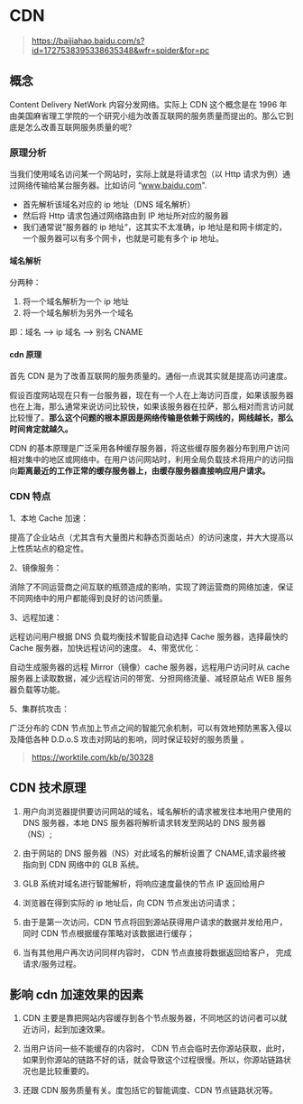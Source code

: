 # CDN

> <https://baijiahao.baidu.com/s?id=1727538395338635348&wfr=spider&for=pc>

## 概念

Content Delivery NetWork 内容分发网络。实际上 CDN 这个概念是在 1996 年由美国麻省理工学院的一个研究小组为改善互联网的服务质量而提出的。那么它到底是怎么改善互联网服务质量的呢?

### 原理分析

当我们使用域名访问某一个网站时，实际上就是将请求包（以 Http 请求为例）通过网络传输给某台服务器。比如访问 “www.baidu.com".

- 首先解析该域名对应的 ip 地址（DNS 域名解析）
- 然后将 Http 请求包通过网络路由到 IP 地址所对应的服务器
- 我们通常说”服务器的 ip 地址“，这其实不太准确，ip 地址是和网卡绑定的，一个服务器可以有多个网卡，也就是可能有多个 ip 地址。

#### 域名解析

分两种：

1. 将一个域名解析为一个 ip 地址
2. 将一个域名解析为另外一个域名

即：域名 --> ip
域名 --> 别名 CNAME

#### cdn 原理

首先 CDN 是为了改善互联网的服务质量的。通俗一点说其实就是提高访问速度。

假设百度网站现在只有一台服务器，现在有一个人在上海访问百度，如果该服务器也在上海，那么通常来说访问比较快，如果该服务器在拉萨，那么相对而言访问就比较慢了。**那么这个问题的根本原因是网络传输是依赖于网线的，网线越长，那么时间肯定就越久。**

CDN 的基本原理是广泛采用各种缓存服务器，将这些缓存服务器分布到用户访问相对集中的地区或网络中。在用户访问网站时，利用全局负载技术将用户的访问指向**距离最近的工作正常的缓存服务器上，由缓存服务器直接响应用户请求。**

### CDN 特点

1、本地 Cache 加速：

提高了企业站点（尤其含有大量图片和静态页面站点）的访问速度，并大大提高以上性质站点的稳定性。

2、镜像服务：

消除了不同运营商之间互联的瓶颈造成的影响，实现了跨运营商的网络加速，保证不同网络中的用户都能得到良好的访问质量。

3、远程加速：

远程访问用户根据 DNS 负载均衡技术智能自动选择 Cache 服务器，选择最快的 Cache 服务器，加快远程访问的速度。
4、带宽优化：

自动生成服务器的远程 Mirror（镜像）cache 服务器，远程用户访问时从 cache 服务器上读取数据，减少远程访问的带宽、分担网络流量、减轻原站点 WEB 服务器负载等功能。

5、集群抗攻击：

广泛分布的 CDN 节点加上节点之间的智能冗余机制，可以有效地预防黑客入侵以及降低各种 D.D.o.S 攻击对网站的影响，同时保证较好的服务质量 。

> <https://worktile.com/kb/p/30328>

## CDN 技术原理

1. 用户向浏览器提供要访问网站的域名，域名解析的请求被发往本地用户使用的 DNS 服务器，本地 DNS 服务器将解析请求转发至网站的 DNS 服务器（NS）;

2. 由于网站的 DNS 服务器（NS）对此域名的解析设置了 CNAME,请求最终被指向到 CDN 网络中的 GLB 系统。

3. GLB 系统对域名进行智能解析，将响应速度最快的节点 IP 返回给用户

4. 浏览器在得到实际的 ip 地址后，向 CDN 节点发出访问请求；

5. 由于是第一次访问，CDN 节点将回到源站获得用户请求的数据并发给用户，同时 CDN 节点根据缓存策略对该数据进行缓存；

6. 当有其他用户再次访问同样内容时， CDN 节点直接将数据返回给客户， 完成请求/服务过程。

## 影响 cdn 加速效果的因素

1. CDN 主要是靠把网站内容缓存到各个节点服务器，不同地区的访问者可以就近访问，起到加速效果。

2. 当用户访问一些不能缓存的内容时， CDN 节点会临时去你源站获取，此时，如果到你源站的链路不好的话，就会导致这个过程很慢。所以，你源站链路状况也是比较重要的。

3. 还跟 CDN 服务质量有关。度包括它的智能调度、CDN 节点链路状况等。
